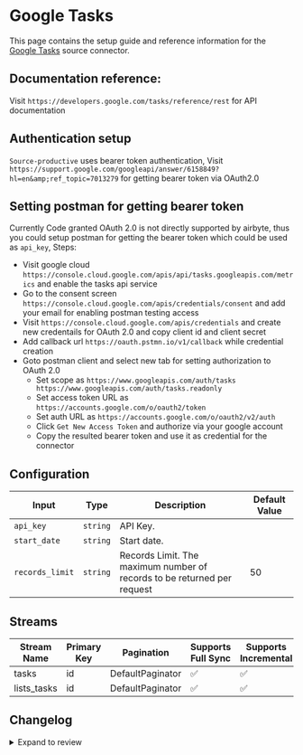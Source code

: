 # Google Tasks
This page contains the setup guide and reference information for the [Google Tasks](https://tasksboard.com/app) source connector.

## Documentation reference:
Visit `https://developers.google.com/tasks/reference/rest` for API documentation

## Authentication setup
`Source-productive` uses bearer token authentication,
Visit `https://support.google.com/googleapi/answer/6158849?hl=en&amp;ref_topic=7013279` for getting bearer token via OAuth2.0

## Setting postman for getting bearer token
Currently Code granted OAuth 2.0 is not directly supported by airbyte, thus you could setup postman for getting the bearer token which could be used as `api_key`,
Steps:
- Visit google cloud `https://console.cloud.google.com/apis/api/tasks.googleapis.com/metrics` and enable the tasks api service
- Go to the consent screen `https://console.cloud.google.com/apis/credentials/consent` and add your email for enabling postman testing access
- Visit `https://console.cloud.google.com/apis/credentials` and create new credentails for OAuth 2.0 and copy client id and client secret 
- Add callback url `https://oauth.pstmn.io/v1/callback` while credential creation
- Goto postman client and select new tab for setting authorization to OAuth 2.0
  - Set scope as `https://www.googleapis.com/auth/tasks https://www.googleapis.com/auth/tasks.readonly`
  - Set access token URL as `https://accounts.google.com/o/oauth2/token`
  - Set auth URL as `https://accounts.google.com/o/oauth2/v2/auth`
  - Click `Get New Access Token` and authorize via your google account
  - Copy the resulted bearer token and use it as credential for the connector

## Configuration

| Input | Type | Description | Default Value |
|-------|------|-------------|---------------|
| `api_key` | `string` | API Key.  |  |
| `start_date` | `string` | Start date.  |  |
| `records_limit` | `string` | Records Limit. The maximum number of records to be returned per request | 50 |

## Streams
| Stream Name | Primary Key | Pagination | Supports Full Sync | Supports Incremental |
|-------------|-------------|------------|---------------------|----------------------|
| tasks | id | DefaultPaginator | ✅ |  ✅  |
| lists_tasks | id | DefaultPaginator | ✅ |  ✅  |

## Changelog

<details>
  <summary>Expand to review</summary>

| Version | Date | Pull Request | Subject |
| ------------------ | ------------ | --- | ---------------- |
| 0.0.14 | 2025-02-08 | [53310](https://github.com/airbytehq/airbyte/pull/53310) | Update dependencies |
| 0.0.13 | 2025-02-01 | [52863](https://github.com/airbytehq/airbyte/pull/52863) | Update dependencies |
| 0.0.12 | 2025-01-25 | [52372](https://github.com/airbytehq/airbyte/pull/52372) | Update dependencies |
| 0.0.11 | 2025-01-18 | [51805](https://github.com/airbytehq/airbyte/pull/51805) | Update dependencies |
| 0.0.10 | 2025-01-11 | [51191](https://github.com/airbytehq/airbyte/pull/51191) | Update dependencies |
| 0.0.9 | 2024-12-28 | [50647](https://github.com/airbytehq/airbyte/pull/50647) | Update dependencies |
| 0.0.8 | 2024-12-21 | [50091](https://github.com/airbytehq/airbyte/pull/50091) | Update dependencies |
| 0.0.7 | 2024-12-14 | [49594](https://github.com/airbytehq/airbyte/pull/49594) | Update dependencies |
| 0.0.6 | 2024-12-12 | [49223](https://github.com/airbytehq/airbyte/pull/49223) | Update dependencies |
| 0.0.5 | 2024-12-11 | [48949](https://github.com/airbytehq/airbyte/pull/48949) | Starting with this version, the Docker image is now rootless. Please note that this and future versions will not be compatible with Airbyte versions earlier than 0.64 |
| 0.0.4 | 2024-11-05 | [48366](https://github.com/airbytehq/airbyte/pull/48366) | Revert to source-declarative-manifest v5.17.0 |
| 0.0.3 | 2024-11-05 | [47770](https://github.com/airbytehq/airbyte/pull/47770) | Update dependencies |
| 0.0.2 | 2024-10-28 | [47550](https://github.com/airbytehq/airbyte/pull/47550) | Update dependencies |
| 0.0.1 | 2024-09-12 | [45427](https://github.com/airbytehq/airbyte/pull/45427) | Initial release by [@btkcodedev](https://github.com/btkcodedev) via Connector Builder |

</details>
